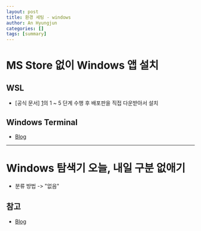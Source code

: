 ```yaml
---
layout: post
title: 환경 세팅 - windows
author: An Hyungjun
categories: []
tags: [summary]
---
```


# MS Store 없이 Windows 앱 설치

## WSL
- [공식 문서] [1]의 1 ~ 5 단계 수행 후 배포판을 직접 다운받아서 설치

[1]: https://docs.microsoft.com/ko-kr/windows/wsl/install-manual

## Windows Terminal
- [Blog](https://hackmd.io/@ss14/windows-terminal#)

--------------------------------------------------------------------------------

# Windows 탐색기 오늘, 내일 구분 없애기
- 분류 방법 -> "없음"

## 참고
- [Blog](https://m-sooriya.tistory.com/266)
